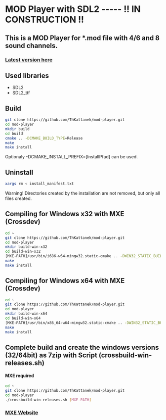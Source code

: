 # MOD Player with SDL2 ----- !! IN CONSTRUCTION !!
## This is a MOD Player for *.mod file with 4/6 and 8 sound channels.
### [Latest version here](https://github.com/ThKattanek/mod-player/releases)

## Used libraries
* SDL2
* SDL2_ttf

## Build
```bash
git clone https://github.com/ThKattanek/mod-player.git
cd mod-player
mkdir build
cd build
cmake .. -DCMAKE_BUILD_TYPE=Release
make
make install
```
Optionaly -DCMAKE_INSTALL_PREFIX=[InstallPfad] can be used.

## Uninstall
```bash
xargs rm < install_manifest.txt
```
Warning! Directories created by the installation are not removed, but only all files created.

## Compiling for Windows x32 with MXE (Crossdev)
```bash
cd ~
git clone https://github.com/ThKattanek/mod-player.git
cd mod-player
mkdir build-win-x32
cd build-win-x32
[MXE-PATH]/usr/bin/i686-w64-mingw32.static-cmake .. -DWIN32_STATIC_BUILD=TRUE -DCMAKE_INSTALL_PREFIX=../install-win-x32
make
make install
```
## Compiling for Windows x64 with MXE (Crossdev)
```bash
cd ~
git clone https://github.com/ThKattanek/mod-player.git
cd mod-player
mkdir build-win-x64
cd build-win-x64
[MXE-PATH]/usr/bin/x86_64-w64-mingw32.static-cmake .. -DWIN32_STATIC_BUILD=TRUE -DCMAKE_INSTALL_PREFIX=../install-win-x64
make
make install
```
## Complete build and create the windows versions (32/64bit) as 7zip with Script (crossbuild-win-releases.sh)
#### MXE required
```bash
cd ~
git clone https://github.com/ThKattanek/mod-player.git
cd mod-player
./crossbuild-win-releases.sh [MXE-PATH]
```
### [MXE Website](http://mxe.cc)
